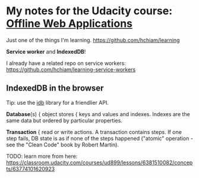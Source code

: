 # My notes for the Udacity course: [Offline Web Applications](https://classroom.udacity.com/courses/ud899)

Just one of the things I'm learning. https://github.com/hchiam/learning

**Service worker** and **IndexedDB**!

I already have a related repo on service workers: https://github.com/hchiam/learning-service-workers

## IndexedDB in the browser

Tip: use the [idb](https://github.com/jakearchibald/idb) library for a friendlier API.

**Database**(s) { object stores { keys and values and indexes. Indexes are the same data but ordered by particular properties.

**Transaction** { read or write actions. A transaction contains steps. If one step fails, DB state is as if none of the steps happened ("atomic" operation - see the "Clean Code" book by Robert Martin).

TODO: learn more from here: https://classroom.udacity.com/courses/ud899/lessons/6381510082/concepts/63774101620923
